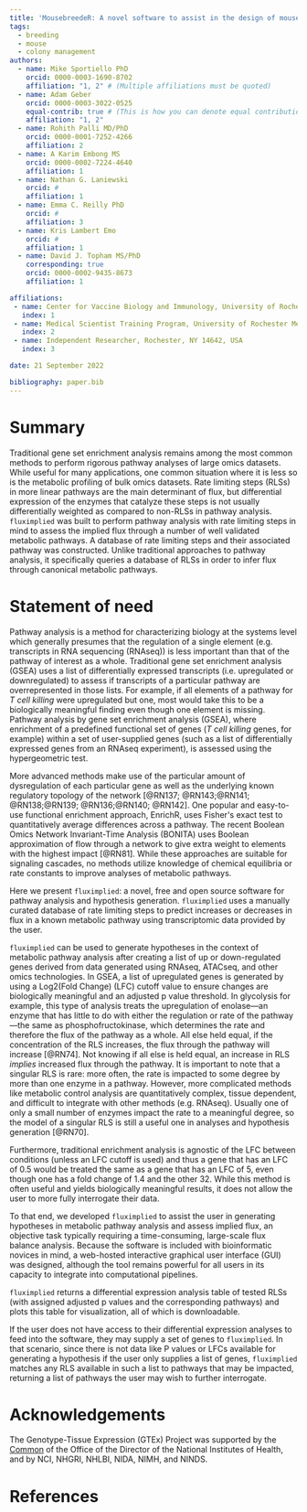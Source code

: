 ```yaml
---
title: 'MousebreedeR: A novel software to assist in the design of mouse breeding strategies for complex genotypes'
tags:
  - breeding
  - mouse
  - colony management
authors:
  - name: Mike Sportiello PhD
    orcid: 0000-0003-1690-8702
    affiliation: "1, 2" # (Multiple affiliations must be quoted)
  - name: Adam Geber
    orcid: 0000-0003-3022-0525
    equal-contrib: true # (This is how you can denote equal contributions between multiple authors)
    affiliation: "1, 2"
  - name: Rohith Palli MD/PhD
    orcid: 0000-0001-7252-4266
    affiliation: 2
  - name: A Karim Embong MS
    orcid: 0000-0002-7224-4640
    affiliation: 1
  - name: Nathan G. Laniewski
    orcid: #
    affiliation: 1
  - name: Emma C. Reilly PhD
    orcid: #
    affiliation: 3
  - name: Kris Lambert Emo
    orcid: #
    affiliation: 1
  - name: David J. Topham MS/PhD
    corresponding: true
    orcid: 0000-0002-9435-8673
    affiliation: 1

affiliations:
 - name: Center for Vaccine Biology and Immunology, University of Rochester Medical Center, Rochester, NY 14642, USA
   index: 1
 - name: Medical Scientist Training Program, University of Rochester Medical Center, Rochester, NY 14642, USA
   index: 2
 - name: Independent Researcher, Rochester, NY 14642, USA
   index: 3

date: 21 September 2022

bibliography: paper.bib
---
```


# Summary

Traditional gene set enrichment analysis remains among the most common methods to perform rigorous pathway analyses of large omics datasets. While useful for many applications, one common situation where it is less so is the metabolic profiling of bulk omics datasets. Rate limiting steps (RLSs) in more linear pathways are the main determinant of flux, but differential expression of the enzymes that catalyze these steps is not usually differentially weighted as compared to non-RLSs in pathway analysis. `fluximplied` was built to perform pathway analysis with rate limiting steps in mind to assess the implied flux through a number of well validated metabolic pathways. A database of rate limiting steps and their associated pathway was constructed. Unlike traditional approaches to pathway analysis, it specifically queries a database of RLSs in order to infer flux through canonical metabolic pathways.

# Statement of need

Pathway analysis is a method for characterizing biology at the systems level which generally presumes that the regulation of a single element (e.g. transcripts in RNA sequencing (RNAseq)) is less important than that of the pathway of interest as a whole. Traditional gene set enrichment analysis (GSEA) uses a list of differentially expressed transcripts (i.e. upregulated or downregulated) to assess if transcripts of a particular pathway are overrepresented in those lists. For example, if all elements of a pathway for _T cell killing_ were upregulated but one, most would take this to be a biologically meaningful finding even though one element is missing. Pathway analysis by gene set enrichment analysis (GSEA), where enrichment of a predefined functional set of genes (_T cell killing_ genes, for example) within a set of user-supplied genes (such as a list of differentially expressed genes from an RNAseq experiment), is assessed using the hypergeometric test.

More advanced methods make use of the particular amount of dysregulation of each particular gene as well as the underlying known regulatory topology of the network [@RN137; @RN143;@RN141; @RN138;@RN139; @RN136;@RN140; @RN142]. One popular and easy-to-use functional enrichment approach, EnrichR, uses Fisher's exact test to quantitatively average differences across a pathway. The recent Boolean Omics Network Invariant-Time Analysis (BONITA) uses Boolean approximation of flow through a network to give extra weight to elements with the highest impact [@RN81]. While these approaches are suitable for signaling cascades, no methods utilize knowledge of chemical equilibria or rate constants to improve analyses of metabolic pathways.

Here we present `fluximplied`: a novel, free and open source software for pathway analysis and hypothesis generation. `fluximplied` uses a manually curated database of rate limiting steps to predict increases or decreases in flux in a known metabolic pathway using transcriptomic data provided by the user.

`fluximplied` can be used to generate hypotheses in the context of metabolic pathway analysis after creating a list of up or down-regulated genes derived from data generated using RNAseq, ATACseq, and other omics technologies. In GSEA, a list of upregulated genes is generated by using a Log2(Fold Change) (LFC) cutoff value to ensure changes are biologically meaningful and an adjusted p value threshold. In glycolysis for example, this type of analysis treats the upregulation of enolase—an enzyme that has little to do with either the regulation or rate of the pathway—the same as phosphofructokinase, which determines the rate and therefore the flux of the pathway as a whole. All else held equal, if the concentration of the RLS increases, the flux through the pathway will increase [@RN74]. Not knowing if all else is held equal, an increase in RLS _implies_ increased flux through the pathway. It is important to note that a singular RLS is rare: more often, the rate is impacted to some degree by more than one enzyme in a pathway. However, more complicated methods like metabolic control analysis are quantitatively complex, tissue dependent, and difficult to integrate with other methods (e.g. RNAseq). Usually one of only a small number of enzymes impact the rate to a meaningful degree, so the model of a singular RLS is still a useful one in analyses and hypothesis generation [@RN70].

Furthermore, traditional enrichment analysis is agnostic of the LFC between conditions (unless an LFC cutoff is used) and thus a gene that has an LFC of 0.5 would be treated the same as a gene that has an LFC of 5, even though one has a fold change of 1.4 and the other 32. While this method is often useful and yields biologically meaningful results, it does not allow the user to more fully interrogate their data.

To that end, we developed `fluximplied` to assist the user in generating hypotheses in metabolic pathway analysis and assess implied flux, an objective task typically requiring a time-consuming, large-scale flux balance analysis. Because the software is included with bioinformatic novices in mind, a web-hosted interactive graphical user interface (GUI) was designed, although the tool remains powerful for all users in its capacity to integrate into computational pipelines. 

`fluximplied` returns a differential expression analysis table of tested RLSs (with assigned adjusted p values and the corresponding pathways) and plots this table for visualization, all of which is downloadable. 

If the user does not have access to their differential expression analyses to feed into the software, they may supply a set of genes to `fluximplied`. In that scenario, since there is not data like P values or LFCs available for generating a hypothesis if the user only supplies a list of genes, `fluximplied` matches any RLS available in such a list to pathways that may be impacted, returning a list of pathways the user may wish to further interrogate. 

# Acknowledgements

The Genotype-Tissue Expression (GTEx) Project was supported by the [Common](https://commonfund.nih.gov/GTEx) of the Office of the Director of the National Institutes of Health, and by NCI, NHGRI, NHLBI, NIDA, NIMH, and NINDS.

# References
